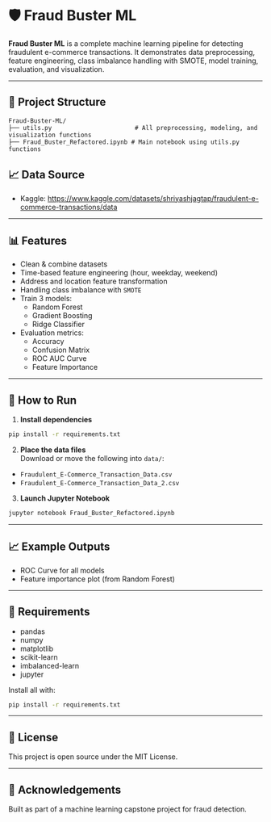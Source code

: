 # 🛡️ Fraud Buster ML

**Fraud Buster ML** is a complete machine learning pipeline for detecting fraudulent e-commerce transactions. It demonstrates data preprocessing, feature engineering, class imbalance handling with SMOTE, model training, evaluation, and visualization.

---

## 📁 Project Structure

```
Fraud-Buster-ML/
├── utils.py                       # All preprocessing, modeling, and visualization functions
├── Fraud_Buster_Refactored.ipynb # Main notebook using utils.py functions
```

## 📈 Data Source
- Kaggle: https://www.kaggle.com/datasets/shriyashjagtap/fraudulent-e-commerce-transactions/data
---

## 📊 Features

- Clean & combine datasets
- Time-based feature engineering (hour, weekday, weekend)
- Address and location feature transformation
- Handling class imbalance with `SMOTE`
- Train 3 models:
  - Random Forest
  - Gradient Boosting
  - Ridge Classifier
- Evaluation metrics:
  - Accuracy
  - Confusion Matrix
  - ROC AUC Curve
  - Feature Importance

---

## 🧪 How to Run

1. **Install dependencies**  
```bash
pip install -r requirements.txt
```

2. **Place the data files**  
Download or move the following into `data/`:
- `Fraudulent_E-Commerce_Transaction_Data.csv`
- `Fraudulent_E-Commerce_Transaction_Data_2.csv`

3. **Launch Jupyter Notebook**  
```bash
jupyter notebook Fraud_Buster_Refactored.ipynb
```

---

## 📈 Example Outputs

- ROC Curve for all models
- Feature importance plot (from Random Forest)

---

## 📌 Requirements

- pandas
- numpy
- matplotlib
- scikit-learn
- imbalanced-learn
- jupyter

Install all with:
```bash
pip install -r requirements.txt
```

---

## 📝 License

This project is open source under the MIT License.

---

## 🙌 Acknowledgements

Built as part of a machine learning capstone project for fraud detection.

